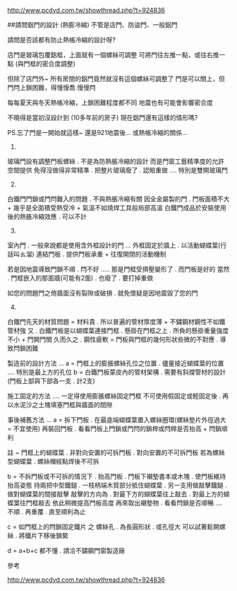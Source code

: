 ​http://www.pcdvd.com.tw/showthread.php?t=924836

##請問鋁門的設計 (熱膨冷縮)
不管是店門、防盜門、一般鋁門

請問是否該都有防止熱帳冷縮的設計呀?

店門是玻璃包覆鋁框，上面就有一個螺絲可調整
可將門往左推一點，或往右推一點 (與門框的密合度調整)

但除了店門外~ 所有房間的鋁門竟然就沒有這個螺絲可調整了
門是可以關上，但門閂上鎖困難，得慢慢喬.慢慢閂

每每夏天與冬天熱帳冷縮，上鎖困難程度都不同
地震也有可能會影響密合度

不曉得是當初沒設計到 (10多年前的房子)
現在鋁門還有這樣的情形嗎?

PS.忘了門是一開始就這樣~ 還是921地震後... 或熱帳冷縮的關係...



1.
玻璃門設有調整門板螺絲 . 不是為防熱脹冷縮的設計
而是門窗工藝精準度的允許空間提供
免得沒做得非常精準 . 把整片玻璃廢了 . 認賠重做 .... 特別是雙開玻璃門

2.
白鐵門門鎖或門閂難入的問題 . 不與熱脹冷縮有關
因全金屬製的門 . 門板面積不大 + 幾乎是全面積受熱受冷 + 氣溫不如燒焊工具般局部高溫
白鐵門成品於安裝使用後的熱脹冷縮效應 . 可以不計

3.
室內門 . 一般來說都是使用含外框設計的門 ... 外框固定於牆上 . 以活動蝴蝶葉(行話叫ㄠ溜)
連結門板 . 提供門板承重 + 往復開閉的活動機制

若是因地震導致門鎖不順 . 閂不好 ..... 那是門框受擠壓變形了 . 而門板是好的
當然 . 門框嵌入的那面牆(可能有2面) . 也廢了 . 要打掉重做

如您的問題門之倚牆面沒有裂隙或破損 . 就免懷疑是因地震毀了您的門

4.
白鐵門先天的材質問題 = 材料貴 . 所以普遍的管材厚度薄 + 不鏽鋼材鋼性不如鐵管材強
又 . 白鐵門板是以蝴蝶葉連接門框 . 懸掛在門框之上 . 所負的懸掛重量強度不小 + 門開門關
久而久之 . 鋼性疲軟 = 門板與門框的幾何形狀些微的不對應 . 導致閂鎖困難

製造前的設計方法 ...
a = 門框上的膨脹螺絲孔位之位置 . 儘量接近蝴蝶葉的位置 .... 特別是最上方的孔位
b = 白鐵門板蒙皮內的管材架構 . 需要有斜撐管材的設計 (門板上部與下部各一支 . 計2支)

施工固定的方法 ....
一定得使用膨脹螺絲固定門框
不可使用假固定或輕固定後 . 再以水泥沙之土塊填塞門框與牆面的間隙

事後補舊方法 ...
a = 拆下門板 . 在最底端蝴蝶葉置入螺絲圈環(螺絲墊片外徑過大 = 不宜使用)
再裝回門板 . 看看門板上門鎖或門閂的鎖桿或閂桿是否抬高 + 閂鎖順利

註 ~ 門框上的蝴蝶葉 . 非對向安置的可拆門板 . 對向安置的不可拆門板
若為螺絲型蝴蝶葉 . 螺絲帽經點焊後不可拆

b = 不拆門板或不可拆的情況下 . 抬高門板 . 門板下襯墊書本或木塊 . 使門板維持抬高姿態
持兩把中型鐵鎚 . 一枝柄端木質部分抵住蝴蝶葉 . 另一支用做敲擊鐵鎚 . 做對蝴蝶葉的間接敲擊
敲擊的方向為 . 對最下方的蝴蝶葉往上敲去 . 對最上方的蝴蝶葉往門框敲去
依此稍微提高門板高度
再來取出襯墊物 . 看看閂鎖是否順暢 .... 不順 . 再重覆 . 直至順利為止

c = 如門框上的閂鎖固定鐵片 之 螺絲孔 . 為長圓形狀 . 或孔徑大
可以試著鬆開螺絲 . 將鐵片下移後鎖緊

d = a+b+c 都不懂 . 請洽不鏽鋼門窗製造廠

參考

​http://www.pcdvd.com.tw/showthread.php?t=924836
